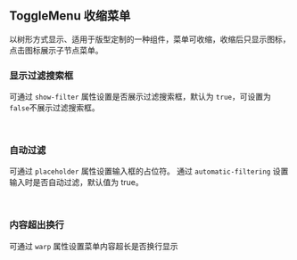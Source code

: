 <div class="demo-header">
<p class="overviewicon">
  <span class="wapi-form-togglemenu"/>
</p>

## ToggleMenu 收缩菜单

<nova-uxlink widget-name="ToggleMenu"></nova-uxlink>

以树形方式显示、适用于版型定制的一种组件，菜单可收缩，收缩后只显示图标，点击图标展示子节点菜单。

</div>

### 显示过滤搜索框

可通过 `show-filter` 属性设置是否展示过滤搜索框，默认为 `true`，可设置为`false`不展示过滤搜索框。

<nova-demo-view link="toggle-menu/show-filter"></nova-demo-view>

<br>

### 自动过滤

可通过 `placeholder` 属性设置输入框的占位符。 通过 `automatic-filtering` 设置输入时是否自动过滤，默认值为 true。

<nova-demo-view link="toggle-menu/automatic-filtering"></nova-demo-view>

<br>

### 内容超出换行

可通过 `warp` 属性设置菜单内容超长是否换行显示

<nova-demo-view link="toggle-menu/show-filter"></nova-demo-view>

<br>
